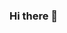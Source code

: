 ### Hi there 👋

<!--
**aaronmccormick1/aaronmccormick1** is a ✨ _special_ ✨ repository because its `README.md` (this file) appears on your GitHub profile.

Here are some ideas to get you started:

- 🔭 I’m currently working on HTML and CSS
- 🌱 I’m currently learning Interactive Web Authoring
- 💬 Currently working as an apprentice at Learning Pool
- 📫 How to reach me: 60000954@nrc.ac.uk
-->
